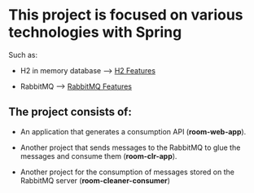 # This project is focused on various technologies with Spring


Such as:

- H2 in memory database --> [H2 Features](http://www.h2database.com/html/features.html
)

- RabbitMQ --> [RabbitMQ Features](https://blog.bi-geek.com/rabbitmq-para-principiantes/
)

## The project consists of:

- An application that generates a consumption API (__room-web-app__).

- Another project that sends messages to the RabbitMQ to glue the messages and consume them (__room-clr-app__).

- Another project for the consumption of messages stored on the RabbitMQ server (__room-cleaner-consumer__)

